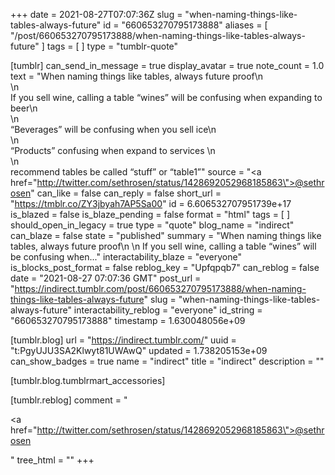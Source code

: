 +++
date = 2021-08-27T07:07:36Z
slug = "when-naming-things-like-tables-always-future"
id = "660653270795173888"
aliases = [ "/post/660653270795173888/when-naming-things-like-tables-always-future" ]
tags = [ ]
type = "tumblr-quote"

[tumblr]
can_send_in_message = true
display_avatar = true
note_count = 1.0
text = "When naming things like tables, always future proof\n<br/>\n<br/>If you sell wine, calling a table “wines” will be confusing when expanding to beer\n<br/>\n<br/>“Beverages” will be confusing when you sell ice\n<br/>\n<br/>“Products” confusing when expand to services \n<br/>\n<br/>recommend tables be called “stuff” or “table1”"
source = "<a href=\"http://twitter.com/sethrosen/status/1428692052968185863\">@sethrosen</a>"
can_like = false
can_reply = false
short_url = "https://tmblr.co/ZY3jbyah7AP5Sa00"
id = 6.606532707951739e+17
is_blazed = false
is_blaze_pending = false
format = "html"
tags = [ ]
should_open_in_legacy = true
type = "quote"
blog_name = "indirect"
can_blaze = false
state = "published"
summary = "When naming things like tables, always future proof\n \n If you sell wine, calling a table “wines” will be confusing when..."
interactability_blaze = "everyone"
is_blocks_post_format = false
reblog_key = "Upfqpqb7"
can_reblog = false
date = "2021-08-27 07:07:36 GMT"
post_url = "https://indirect.tumblr.com/post/660653270795173888/when-naming-things-like-tables-always-future"
slug = "when-naming-things-like-tables-always-future"
interactability_reblog = "everyone"
id_string = "660653270795173888"
timestamp = 1.630048056e+09

[tumblr.blog]
url = "https://indirect.tumblr.com/"
uuid = "t:PgyUJU3SA2Klwyt81UWAwQ"
updated = 1.738205153e+09
can_show_badges = true
name = "indirect"
title = "indirect"
description = ""

[tumblr.blog.tumblrmart_accessories]

[tumblr.reblog]
comment = "<p><a href=\"http://twitter.com/sethrosen/status/1428692052968185863\">@sethrosen</a></p>"
tree_html = ""
+++
